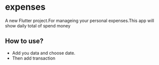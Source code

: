 # expenses

A new Flutter project.For manageing your personal expenses.This app will show daily total of spend money 

## How to use?
- Add you data and choose date.
- Then add transaction 


